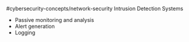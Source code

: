 #cybersecurity-concepts/network-security
Intrusion Detection Systems
- Passive monitoring and analysis
- Alert generation
- Logging